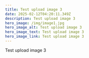 ```yaml
---
title: Test upload image 3
date: 2025-02-12T04:20:11.349Z
description: Test upload image 3
hero_image: /img/image1.jpg
hero_image_alt: Test upload image 3
hero_image_text: Test upload image 3
hero_image_link: Test upload image 3
---
```

Test upload image 3
